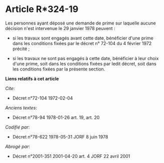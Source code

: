# Article R*324-19

Les personnes ayant déposé une demande de prime sur laquelle aucune décision n'est intervenue le 29 janvier 1978 peuvent :

- si les travaux sont engagés avant cette date, bénéficier d'une prime dans les conditions fixées par le décret n° 72-104 du
4 février 1972 précité ;

- si les travaux ne sont pas engagés à cette date, bénéficier à leur choix d'une prime, soit dans les conditions fixées par
ledit décret, soit dans les conditions fixées par la présente section.

**Liens relatifs à cet article**

_Cite_:

  - Décret n°72-104 1972-02-04

_Anciens textes_:

  - Décret n°78-94 1978-01-26 art. 19, art. 20

_Codifié par_:

  - Décret n°78-622 1978-05-31 JORF 8 juin 1978

_Abrogé par_:

  - Décret n°2001-351 2001-04-20 art. 4 JORF 22 avril 2001
